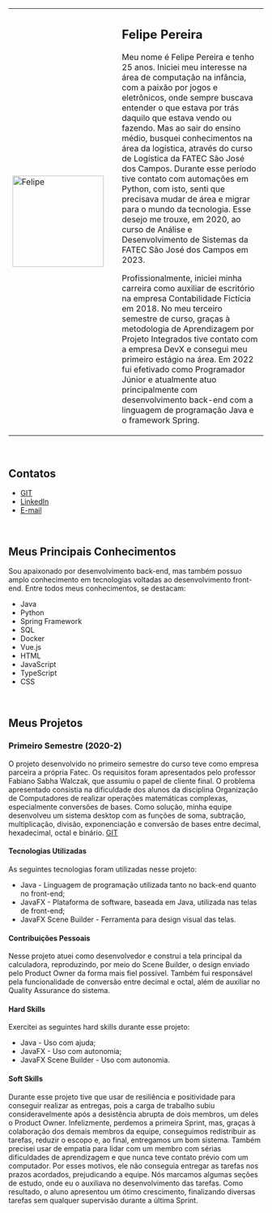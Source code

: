 <table>
  <tr>
    <td style="width: 200px;">
      <img src="https://github.com/user-attachments/assets/229e06fd-c5a0-4316-9640-6cf2f2dbd2af" alt="Felipe" width="180" />
    </td>
    <td>
      <h2>Felipe Pereira</h2>
      <p>
        Meu nome é Felipe Pereira e tenho 25 anos. Iniciei meu interesse na área de computação na infância, com a paixão por 
        jogos e eletrônicos, onde sempre buscava entender o que estava por trás daquilo que estava vendo ou fazendo. Mas ao sair do ensino médio,
        busquei conhecimentos na área da logística, através do curso de Logística da FATEC São José dos Campos. Durante esse período tive contato com 
        automações em Python, com isto, senti que precisava mudar de área e migrar para o mundo da tecnologia. Esse desejo me trouxe, em 2020, ao 
        curso de Análise e Desenvolvimento de Sistemas da FATEC São José dos Campos em 2023.
      </p>
      <p>
        Profissionalmente, iniciei minha carreira como auxiliar de escritório na empresa Contabilidade 
        Fictícia em 2018. No meu terceiro semestre de curso, graças à metodologia de Aprendizagem por 
        Projeto Integrados tive contato com a empresa DevX e consegui meu primeiro estágio na área. 
        Em 2022 fui efetivado como Programador Júnior e atualmente atuo principalmente com 
        desenvolvimento back-end com a linguagem de programação Java e o framework Spring.
      </p>
    </td>
  </tr>
</table>


<br>

## Contatos
* [GIT](https://github.com/JohnDoeFatec)
* [LinkedIn](https://www.linkedin.com/in/john-doe-fatec/)
* [E-mail](mailto:johndoefatec2017ads@gmail.com)

<br>

  ## Meus Principais Conhecimentos
Sou apaixonado por desenvolvimento back-end, mas também possuo amplo conhecimento em 
tecnologias voltadas ao desenvolvimento front-end. Entre todos meus conhecimentos, se 
destacam:
* Java
* Python
* Spring Framework
* SQL
* Docker
* Vue.js
* HTML
* JavaScript
* TypeScript
* CSS

<br>

## Meus Projetos
### Primeiro Semestre (2020-2)
O projeto desenvolvido no primeiro semestre do curso teve como empresa parceira a própria 
Fatec. Os requisitos foram apresentados pelo professor Fabiano Sabha Walczak, que assumiu o 
papel de cliente final. 
O problema apresentado consistia na dificuldade dos alunos da disciplina Organização de 
Computadores de realizar operações matemáticas complexas, especialmente conversões de bases.
Como solução, minha equipe desenvolveu um sistema desktop com as funções de soma, subtração, 
multiplicação, divisão, exponenciação e conversão de bases entre decimal, hexadecimal, octal e 
binário. 
[GIT](https://www.git.com)
#### Tecnologias Utilizadas
As seguintes tecnologias foram utilizadas nesse projeto:
* Java - Linguagem de programação utilizada tanto no back-end quanto no front-end;
* JavaFX - Plataforma de software, baseada em Java, utilizada nas telas de front-end;
* JavaFX Scene Builder - Ferramenta para design visual das telas.
#### Contribuições Pessoais
Nesse projeto atuei como desenvolvedor e construí a tela principal da calculadora, 
reproduzindo, por meio do Scene Builder, o design enviado pelo Product Owner da forma mais 
fiel possível. Também fui responsável pela funcionalidade de conversão entre decimal e octal, 
além de auxiliar no Quality Assurance do sistema.
#### Hard Skills
Exercitei as seguintes hard skills durante esse projeto:
* Java - Uso com ajuda;
* JavaFX - Uso com autonomia;
* JavaFX Scene Builder - Uso com autonomia.
#### Soft Skills
Durante esse projeto tive que usar de resiliência e positividade para conseguir realizar as 
entregas, pois a carga de trabalho subiu consideravelmente após a desistência abrupta de dois 
membros, um deles o Product Owner. Infelizmente, perdemos a primeira Sprint, mas, graças à 
colaboração dos demais membros da equipe, conseguimos redistribuir as tarefas, reduzir o 
escopo e, ao final, entregamos um bom sistema. 
Também precisei usar de empatia para lidar com um membro com sérias dificuldades de 
aprendizagem e que nunca teve contato prévio com um computador. Por esses motivos, ele não 
conseguia entregar as tarefas nos prazos acordados, prejudicando a equipe. Nós marcamos 
algumas seções de estudo, onde eu o auxiliava no desenvolvimento das tarefas. Como resultado, 
o aluno apresentou um ótimo crescimento, finalizando diversas tarefas sem qualquer supervisão 
durante a última Sprint.
